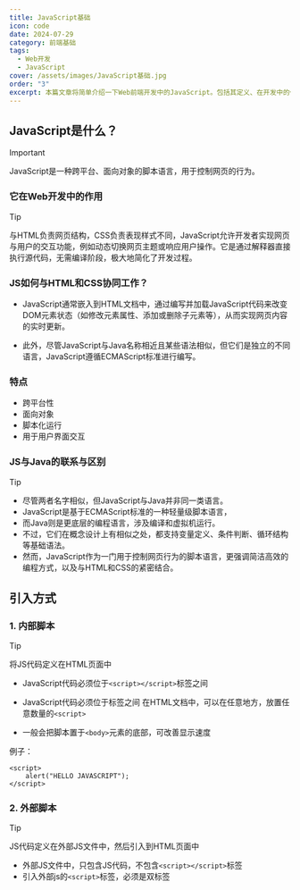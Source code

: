 ```yaml
---
title: JavaScript基础
icon: code
date: 2024-07-29
category: 前端基础
tags:
  - Web开发
  - JavaScript
cover: /assets/images/JavaScript基础.jpg
order: "3"
excerpt: 本篇文章将简单介绍一下Web前端开发中的JavaScript。包括其定义、在开发中的作用，与超文本标记语言和层叠样式表是如何协同工作的。
---
```

## JavaScript是什么？

> [!important]
> JavaScript是一种跨平台、面向对象的脚本语言，用于控制网页的行为。

### 它在Web开发中的作用

> [!tip]
> 与HTML负责网页结构，CSS负责表现样式不同，JavaScript允许开发者实现网页与用户的交互功能，例如动态切换网页主题或响应用户操作。它是通过解释器直接执行源代码，无需编译阶段，极大地简化了开发过程。

### JS如何与HTML和CSS协同工作？

- JavaScript通常嵌入到HTML文档中，通过编写并加载JavaScript代码来改变DOM元素状态（如修改元素属性、添加或删除子元素等），从而实现网页内容的实时更新。

- 此外，尽管JavaScript与Java名称相近且某些语法相似，但它们是独立的不同语言，JavaScript遵循ECMAScript标准进行编写。

### 特点

- 跨平台性
- 面向对象
- 脚本化运行
- 用于用户界面交互

### JS与Java的联系与区别

> [!tip]
> - 尽管两者名字相似，但JavaScript与Java并非同一类语言。
> - JavaScript是基于ECMAScript标准的一种轻量级脚本语言，
> - 而Java则是更底层的编程语言，涉及编译和虚拟机运行。
> - 不过，它们在概念设计上有相似之处，都支持变量定义、条件判断、循环结构等基础语法。
> - 然而，JavaScript作为一门用于控制网页行为的脚本语言，更强调简洁高效的编程方式，以及与HTML和CSS的紧密结合。

## 引入方式

### 1. 内部脚本

> [!tip]
> 将JS代码定义在HTML页面中

- JavaScript代码必须位于`<script></script>`标签之间

- JavaScript代码必须位于标签之间 在HTML文档中，可以在任意地方，放置任意数量的`<script>`

- 一般会把脚本置于`<body>`元素的底部，可改善显示速度

例子：

```JS
<script>
	alert("HELLO JAVASCRIPT");
</script>
```
### 2. 外部脚本

> [!tip]
> JS代码定义在外部JS文件中，然后引入到HTML页面中

- 外部JS文件中，只包含JS代码，不包含`<script></script>`标签
- 引入外部js的`<script>`标签，必须是双标签